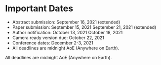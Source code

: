 # Important Dates
* Abstract submission: September 16, 2021 (extended)
* Paper submission: September 15, 2021 September 21, 2021 (extended)
* Author notification: October 13, 2021 October 18, 2021
* Camera ready version due: October 22, 2021
* Conference dates: December 2-3, 2021
* All deadlines are midnight AoE (Anywhere on Earth).

All deadlines are midnight AoE (Anywhere on Earth).
